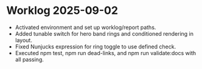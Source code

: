 # Worklog 2025-09-02
- Activated environment and set up worklog/report paths.
- Added tunable switch for hero band rings and conditioned rendering in layout.
- Fixed Nunjucks expression for ring toggle to use defined check.
- Executed npm test, npm run dead-links, and npm run validate:docs with all passing.

